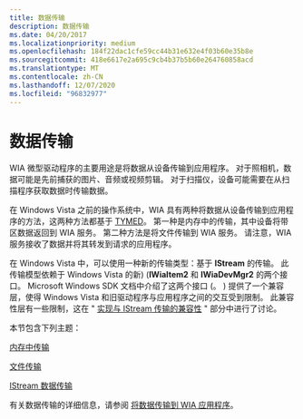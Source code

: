 ```yaml
---
title: 数据传输
description: 数据传输
ms.date: 04/20/2017
ms.localizationpriority: medium
ms.openlocfilehash: 184f22dac1cfe59cc44b31e632e4f03b60e35b8e
ms.sourcegitcommit: 418e6617e2a695c9cb4b37b5b60e264760858acd
ms.translationtype: MT
ms.contentlocale: zh-CN
ms.lasthandoff: 12/07/2020
ms.locfileid: "96832977"
---
```

# <a name="data-transfers"></a>数据传输





WIA 微型驱动程序的主要用途是将数据从设备传输到应用程序。 对于照相机，数据可能是先前捕获的图片、音频或视频剪辑。 对于扫描仪，设备可能需要在从扫描程序获取数据时传输数据。

在 Windows Vista 之前的操作系统中，WIA 具有两种将数据从设备传输到应用程序的方法，这两种方法都基于 [TYMED](understanding-tymed.md)。 第一种是内存中的传输，其中设备将带区数据返回到 WIA 服务。 第二种方法是将文件传输到 WIA 服务。 请注意，WIA 服务接收了数据并将其转发到请求的应用程序。

在 Windows Vista 中，可以使用一种新的传输类型：基于 **IStream** 的传输。 此传输模型依赖于 Windows Vista 的新)  (**IWiaItem2** 和 **IWiaDevMgr2** 的两个接口。 Microsoft Windows SDK 文档中介绍了这两个接口 (。 ) 提供了一个兼容层，使得 Windows Vista 和旧驱动程序与应用程序之间的交互受到限制。 此兼容性层有一些限制，这在 " [实现与 IStream 传输的兼容性](achieving-compatibility-with-istream-transfers.md) " 部分中进行了讨论。

本节包含下列主题：

[内存中传输](in-memory-transfers.md)

[文件传输](file-transfers.md)

[IStream 数据传输](istream-data-transfers.md)

有关数据传输的详细信息，请参阅 [将数据传输到 WIA 应用程序](transferring-data-to-a-wia-application.md)。

 

 




